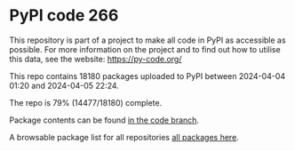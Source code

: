 # PyPI code 266

This repository is part of a project to make all code in PyPI as accessible as possible. For more information 
on the project and to find out how to utilise this data, see the website: https://py-code.org/

This repo contains 18180 packages uploaded to PyPI between 
2024-04-04 01:20 and 2024-04-05 22:24.

The repo is 79% (14477/18180) complete.

Package contents can be found [in the code branch](https://github.com/pypi-data/pypi-mirror-266/tree/code/packages).

A browsable package list for all repositories [all packages here](https://py-code.org/repositories/pypi-mirror-266).


